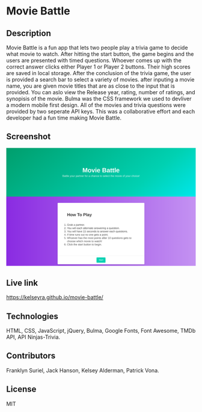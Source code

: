 # Movie Battle

## Description

Movie Battle is a fun app that lets two people play a trivia game to decide what movie to watch. After hitting the start button, the game begins and the users are presented with timed questions. Whoever comes up with the correct answer clicks either Player 1 or Player 2 buttons. Their high scores are saved in local storage. After the conclusion of the trivia game, the user is provided a search bar to select a variety of movies. after inputing a movie name, you are given movie titles that are as close to the input that is provided. You can aslo view the Release year, rating, number of ratings, and synopisis of the movie. Bulma was the CSS framework we used to devliver a modern mobile first design. All of the movies and trivia questions were provided by two seperate API keys. This was a collaborative effort and each developer had a fun time making Movie Battle.

## Screenshot

![computer](./assets/Pictures/README-Pic.png)

## Live link

https://kelseyra.github.io/movie-battle/

## Technologies

HTML, CSS, JavaScript, jQuery, Bulma, Google Fonts, Font Awesome, TMDb API, API Ninjas-Trivia.

## Contributors

Franklyn Suriel, Jack Hanson, Kelsey Alderman, Patrick Vona.

## License

MIT
